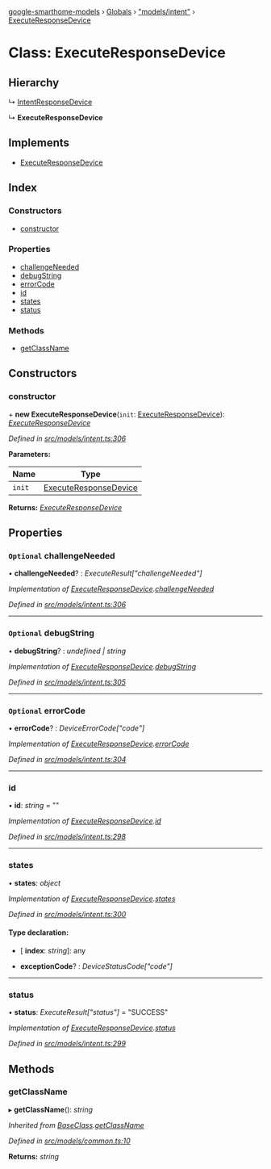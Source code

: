 [google-smarthome-models](../README.md) › [Globals](../globals.md) › ["models/intent"](../modules/_models_intent_.md) › [ExecuteResponseDevice](_models_intent_.executeresponsedevice.md)

# Class: ExecuteResponseDevice

## Hierarchy

  ↳ [IntentResponseDevice](_models_intent_.intentresponsedevice.md)

  ↳ **ExecuteResponseDevice**

## Implements

* [ExecuteResponseDevice](../interfaces/_models_interfaces_i_intent_.executeresponsedevice.md)

## Index

### Constructors

* [constructor](_models_intent_.executeresponsedevice.md#constructor)

### Properties

* [challengeNeeded](_models_intent_.executeresponsedevice.md#optional-challengeneeded)
* [debugString](_models_intent_.executeresponsedevice.md#optional-debugstring)
* [errorCode](_models_intent_.executeresponsedevice.md#optional-errorcode)
* [id](_models_intent_.executeresponsedevice.md#id)
* [states](_models_intent_.executeresponsedevice.md#states)
* [status](_models_intent_.executeresponsedevice.md#status)

### Methods

* [getClassName](_models_intent_.executeresponsedevice.md#getclassname)

## Constructors

###  constructor

\+ **new ExecuteResponseDevice**(`init`: [ExecuteResponseDevice](../interfaces/_models_interfaces_i_intent_.executeresponsedevice.md)): *[ExecuteResponseDevice](_models_intent_.executeresponsedevice.md)*

*Defined in [src/models/intent.ts:306](https://github.com/galactic1969/google-smarthome-models/blob/633871f/src/models/intent.ts#L306)*

**Parameters:**

Name | Type |
------ | ------ |
`init` | [ExecuteResponseDevice](../interfaces/_models_interfaces_i_intent_.executeresponsedevice.md) |

**Returns:** *[ExecuteResponseDevice](_models_intent_.executeresponsedevice.md)*

## Properties

### `Optional` challengeNeeded

• **challengeNeeded**? : *ExecuteResult["challengeNeeded"]*

*Implementation of [ExecuteResponseDevice](../interfaces/_models_interfaces_i_intent_.executeresponsedevice.md).[challengeNeeded](../interfaces/_models_interfaces_i_intent_.executeresponsedevice.md#optional-challengeneeded)*

*Defined in [src/models/intent.ts:306](https://github.com/galactic1969/google-smarthome-models/blob/633871f/src/models/intent.ts#L306)*

___

### `Optional` debugString

• **debugString**? : *undefined | string*

*Implementation of [ExecuteResponseDevice](../interfaces/_models_interfaces_i_intent_.executeresponsedevice.md).[debugString](../interfaces/_models_interfaces_i_intent_.executeresponsedevice.md#optional-debugstring)*

*Defined in [src/models/intent.ts:305](https://github.com/galactic1969/google-smarthome-models/blob/633871f/src/models/intent.ts#L305)*

___

### `Optional` errorCode

• **errorCode**? : *DeviceErrorCode["code"]*

*Implementation of [ExecuteResponseDevice](../interfaces/_models_interfaces_i_intent_.executeresponsedevice.md).[errorCode](../interfaces/_models_interfaces_i_intent_.executeresponsedevice.md#optional-errorcode)*

*Defined in [src/models/intent.ts:304](https://github.com/galactic1969/google-smarthome-models/blob/633871f/src/models/intent.ts#L304)*

___

###  id

• **id**: *string* = ""

*Implementation of [ExecuteResponseDevice](../interfaces/_models_interfaces_i_intent_.executeresponsedevice.md).[id](../interfaces/_models_interfaces_i_intent_.executeresponsedevice.md#id)*

*Defined in [src/models/intent.ts:298](https://github.com/galactic1969/google-smarthome-models/blob/633871f/src/models/intent.ts#L298)*

___

###  states

• **states**: *object*

*Implementation of [ExecuteResponseDevice](../interfaces/_models_interfaces_i_intent_.executeresponsedevice.md).[states](../interfaces/_models_interfaces_i_intent_.executeresponsedevice.md#states)*

*Defined in [src/models/intent.ts:300](https://github.com/galactic1969/google-smarthome-models/blob/633871f/src/models/intent.ts#L300)*

#### Type declaration:

* \[ **index**: *string*\]: any

* **exceptionCode**? : *DeviceStatusCode["code"]*

___

###  status

• **status**: *ExecuteResult["status"]* = "SUCCESS"

*Implementation of [ExecuteResponseDevice](../interfaces/_models_interfaces_i_intent_.executeresponsedevice.md).[status](../interfaces/_models_interfaces_i_intent_.executeresponsedevice.md#status)*

*Defined in [src/models/intent.ts:299](https://github.com/galactic1969/google-smarthome-models/blob/633871f/src/models/intent.ts#L299)*

## Methods

###  getClassName

▸ **getClassName**(): *string*

*Inherited from [BaseClass](_models_common_.baseclass.md).[getClassName](_models_common_.baseclass.md#getclassname)*

*Defined in [src/models/common.ts:10](https://github.com/galactic1969/google-smarthome-models/blob/633871f/src/models/common.ts#L10)*

**Returns:** *string*

